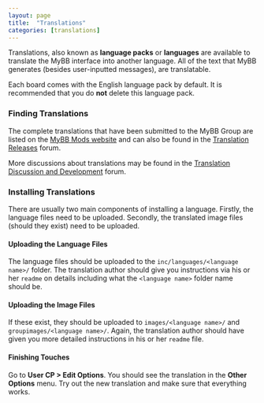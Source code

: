 ```yaml
---
layout: page
title:  "Translations"
categories: [translations]
---
```


Translations, also known as **language packs** or **languages** are available to translate the MyBB interface into another language. All of the text that MyBB generates (besides user-inputted messages), are translatable.

Each board comes with the English language pack by default. It is recommended that you do **not** delete this language pack.

### Finding Translations

The complete translations that have been submitted to the MyBB Group are listed on the [MyBB Mods website](http://community.mybb.com/mods.php?action=browse&category=19) and can also be found in the [Translation Releases](http://community.mybb.com/forum-169.html) forum.

More discussions about translations may be found in the [Translation Discussion and Development](http://community.mybb.com/forum-21.html) forum.

### Installing Translations

There are usually two main components of installing a language. Firstly, the language files need to be uploaded. Secondly, the translated image files (should they exist) need to be uploaded.

#### Uploading the Language Files

The language files should be uploaded to the `inc/languages/<language name>/` folder. The translation author should give you instructions via his or her `readme` on details including what the `<language name>` folder name should be.

#### Uploading the Image Files

If these exist, they should be uploaded to `images/<language name>/` and `groupimages/<language name>/`. Again, the translation author should have given you more detailed instructions in his or her `readme` file.

#### Finishing Touches

Go to **User CP > Edit Options**. You should see the translation in the **Other Options** menu. Try out the new translation and make sure that everything works.
